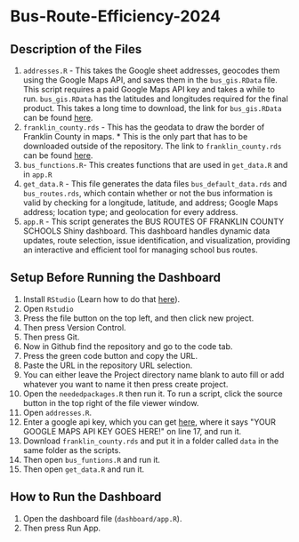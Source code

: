 # Bus-Route-Efficiency-2024

## Description of the Files

1. `addresses.R` - This takes the Google sheet addresses, geocodes them using the Google Maps API, and saves them in the `bus_gis.RData` file. This script requires a paid Google Maps API key and takes a while to run. `bus_gis.RData` has the latitudes and longitudes required for the final product. This takes a long time to download, the link for `bus_gis.RData` can be found [here](https://drive.google.com/file/d/1kl8nvWYXfcdH9jsDdYwMavAX3lSkdOnm/view?usp=sharing).
2. `franklin_county.rds` - This has the geodata to draw the border of Franklin County in maps. * This is the only part that has to be downloaded outside of the repository. The link to `franklin_county.rds` can be found [here](https://drive.google.com/file/d/1FceRqZVVa3RhJmYRs1GRqeL69NRMsQ-h/view?usp=sharing). 
3. `bus_functions.R`- This creates functions that are used in `get_data.R` and in `app.R`
4. `get_data.R` - This file generates the data files `bus_default_data.rds` and `bus_routes.rds`, which contain whether or not the bus information is valid by checking for a longitude, latitude, and address; Google Maps address; location type; and geolocation for every address.
5. `app.R` - This script generates the BUS ROUTES OF FRANKLIN COUNTY SCHOOLS Shiny dashboard. This dashboard handles dynamic data updates, route selection, issue identification, and visualization, providing an interactive and efficient tool for managing school bus routes. 
## Setup Before Running the Dashboard

1. Install `RStudio` (Learn how to do that [here](https://github.com/git-guides/install-git)).
2. Open `Rstudio`
3. Press the file button on the top left, and then click new project.
4. Then press Version Control.
5. Then press Git.
6. Now in Github find the repository and go to the code tab.
7. Press the green code button and copy the URL.
8. Paste the URL in the repository URL selection.
9. You can either leave the Project directory name blank to auto fill or add whatever you want to name it then press create project.
10. Open the `neededpackages.R` then run it. To run a script, click the source button in the top right of the file viewer window.
11. Open `addresses.R`.
12. Enter a google api key, which you can get [here](https://developers.google.com/maps/documentation/geocoding/get-api-key), where it says "YOUR GOOGLE MAPS API KEY GOES HERE!" on line 17, and run it.
13. Download `franklin_county.rds` and put it in a folder called `data` in the same folder as the scripts.
14. Then open `bus_funtions.R` and run it.
15. Then open `get_data.R` and run it.
  
## How to Run the Dashboard

1. Open the dashboard file (`dashboard/app.R`).
2. Then press Run App.

